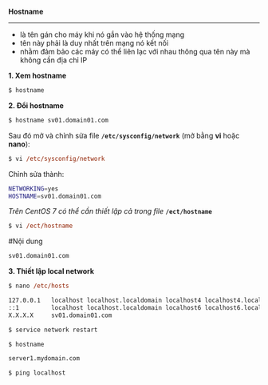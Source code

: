 ****Hostname****  
  
---  
  
- là tên gán cho máy khi nó gắn vào hệ thống mạng
- tên này phải là duy nhất trên mạng nó kết nối
- nhằm đảm bảo các máy có thể liên lạc với nhau thông qua tên này mà không cần địa chỉ IP  
  
__1. Xem hostname__
```sh
$ hostname
```  
__2. Đổi hostname__
```sh
$ hostname sv01.domain01.com
```
Sau đó mở và chỉnh sửa file __`/etc/sysconfig/network`__ (mở bằng __vi__ hoặc __nano__):
```ps
$ vi /etc/sysconfig/network
```
Chỉnh sửa thành:
```sh
NETWORKING=yes
HOSTNAME=sv01.domain01.com
```
_Trên CentOS 7 có thể cần thiết lập cả trong file_ __`/ect/hostname`__
```ps
$ vi /ect/hostname
```
#Nội dung
```ps
sv01.domain01.com
```
__3. Thiết lập local network__
```ps
$ nano /etc/hosts
```
```sh
127.0.0.1   localhost localhost.localdomain localhost4 localhost4.localdomain4
::1         localhost localhost.localdomain localhost6 localhost6.localdomain6
X.X.X.X     sv01.domain01.com
```
```sh
$ service network restart
```
```sh
$ hostname

server1.mydomain.com

$ ping localhost
```
